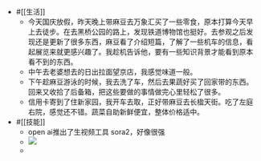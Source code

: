 - #[[生活]]
    - 今天国庆放假，昨天晚上带麻豆去万象汇买了一些零食，原本打算今天早上去徒步。在去黑桥公园的路上，发现铁道博物馆也挺好。去参观之后发现还是更新了很多东西，麻豆看了介绍短篇，了解了一些机车的信息，看起展览来就更感兴趣了。我趁机告诉他，要有一些知识背景才能看到原本看不到的东西。
    - 中午去老婆想去的日出拉面望京店，我感觉味道一般。
    - 下午趁麻豆游泳的时候，我去洗了车，然后去果蔬好买了回家带的东西。回来又收拾了后备箱，把这些要做的事情做完心里轻松了很多。
    - 信用卡寄到了住新家园，我开车去取，正好带麻豆去长楹天街。吃了左庭右院，感觉还不错。蔬菜自助新鲜便宜，整体价格适中。
- #[[技能]]
    - open ai推出了生视频工具 sora2，好像很强
    - ![](https://firebasestorage.googleapis.com/v0/b/firescript-577a2.appspot.com/o/imgs%2Fapp%2Fxinyiheng%2FdWzTm1hKAi.png?alt=media&token=fb573acd-408c-47bf-91ac-28708f3da6d7)
    - 
